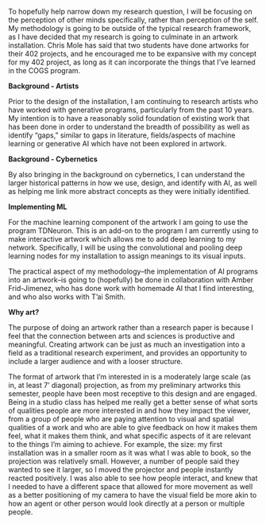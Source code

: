 To hopefully help narrow down my research question, I will be focusing on the perception of other minds specifically, rather than perception of the self. My methodology is going to be outside of the typical research framework, as I have decided that my research is going to culminate in an artwork installation. Chris Mole has said that two students have done artworks for their 402 projects, and he encouraged me to be expansive with my concept for my 402 project, as long as it can incorporate the things that I’ve learned in the COGS program. 

**Background - Artists**

Prior to the design of the installation, I am continuing to research artists who have worked with generative programs, particularly from the past 10 years. My intention is to have a reasonably solid foundation of existing work that has been done in order to understand the breadth of possibility as well as identify “gaps,” similar to gaps in literature, fields/aspects of machine learning or generative AI which have not been explored in artwork. 

**Background - Cybernetics**

By also bringing in the background on cybernetics, I can understand the larger historical patterns in how we use, design, and identify with AI, as well as helping me link more abstract concepts as they were initially identified. 

**Implementing ML**


For the machine learning component of the artwork I am going to use the program TDNeuron. This is an add-on to the program I am currently using to make interactive artwork which allows me to add deep learning to my network. Specifically, I will be using the convolutional and pooling deep learning nodes for my installation to assign meanings to its visual inputs. 

The practical aspect of my methodology–the implementation of AI programs into an artwork–is going to (hopefully) be done in collaboration with Amber Frid-Jimenez, who has done work with homemade AI that I find interesting, and who also works with T’ai Smith.

**Why art?**

The purpose of doing an artwork rather than a research paper is because I feel that the connection between arts and sciences is productive and meaningful. Creating artwork can be just as much an investigation into a field as a traditional research experiment, and provides an opportunity to include a larger audience and with a looser structure. 


The format of artwork that I’m interested in is a moderately large scale (as in, at least 7’ diagonal) projection, as from my preliminary artworks this semester, people have been most receptive to this design and are engaged. Being in a studio class has helped me really get a better sense of what sorts of qualities people are more interested in and how they impact the viewer, from a group of people who are paying attention to visual and spatial qualities of a work and who are able to give feedback on how it makes them feel, what it makes them think, and what specific aspects of it are relevant to the things I’m aiming to achieve. For example, the size: my first installation was in a smaller room as it was what I was able to book, so the projection was relatively small. However, a number of people said they wanted to see it larger, so I moved the projector and people instantly reacted positively. I was also able to see how people interact, and knew that I needed to have a different space that allowed for more movement as well as a better positioning of my camera to have the visual field be more akin to how an agent or other person would look directly at a person or multiple people.